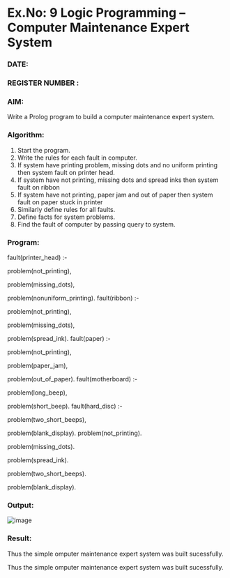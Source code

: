 # Ex.No: 9  Logic Programming –  Computer Maintenance Expert System
### DATE:                                                                            
### REGISTER NUMBER : 
### AIM: 
Write a Prolog program to build a computer maintenance expert system.
###  Algorithm:
1. Start the program.
2. Write the rules for each fault in computer.
3. If system have printing problem, missing dots and no uniform printing then system fault on printer head.
4. If system have not printing, missing dots and spread inks then system fault on ribbon
5. If system have not printing, paper jam and out of paper then system fault on paper stuck in printer
6. Similarly define rules for all faults.
7. Define facts for system problems.
8. Find the fault of computer by passing query to system.
     
### Program:
fault(printer_head) :-

problem(not_printing),

problem(missing_dots),

problem(nonuniform_printing).
fault(ribbon) :-

problem(not_printing),

problem(missing_dots),

problem(spread_ink).
fault(paper) :-

problem(not_printing),

problem(paper_jam),

problem(out_of_paper).
fault(motherboard) :-

problem(long_beep),

problem(short_beep).
fault(hard_disc) :-

problem(two_short_beeps),

problem(blank_display).
problem(not_printing).

problem(missing_dots).

problem(spread_ink).

problem(two_short_beeps).

problem(blank_display).










### Output:
![image](https://github.com/user-attachments/assets/0f6653a0-7b9a-45a5-b226-82f708848c83)



### Result:
Thus the simple omputer maintenance expert system was built sucessfully.

Thus the simple omputer maintenance expert system was built sucessfully.
